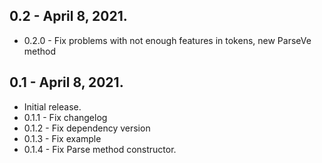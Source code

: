 ## 0.2 - April 8, 2021.
* 0.2.0 - Fix problems with not enough features in tokens, new ParseVe method

## 0.1 - April 8, 2021.
* Initial release.
* 0.1.1 - Fix changelog
* 0.1.2 - Fix dependency version
* 0.1.3 - Fix example
* 0.1.4 - Fix Parse method constructor.